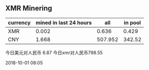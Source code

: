 ## XMR Minering

|currency|mined in last 24 hours|all|in pool|
|---|---|---|---|
|XMR|0.002|0.636|0.429|
|CNY|1.668|507.952|342.52|

今日美元对人民币 6.87	今日xmr对人民币798.55


2018-10-01 08:05